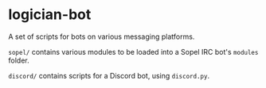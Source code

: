 # logician-bot

A set of scripts for bots on various messaging platforms.

`sopel/` contains various modules to be loaded into a Sopel IRC bot's `modules` folder.

`discord/` contains scripts for a Discord bot, using `discord.py`.
